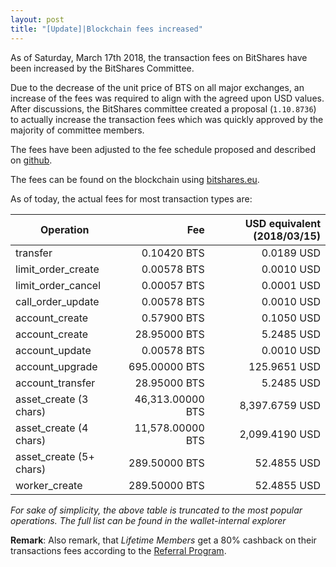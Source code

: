 ```yaml
---
layout: post
title: "[Update]|Blockchain fees increased"
--- 
```


As of Saturday, March 17th 2018, the transaction fees on BitShares have
been increased by the BitShares Committee.

Due to the decrease of the unit price of BTS on all major exchanges, an increase 
of the fees was required to align with the agreed upon USD values.
After discussions, the BitShares committee created a
proposal (`1.10.8736`) to actually increase the transaction
fees which was quickly approved by the majority of committee members.

The fees have been adjusted to the fee schedule proposed and described
on [github](https://raw.githubusercontent.com/BitShares-Committee/Instructions/master/usd-denominated-fees/config.py).

The fees can be found on the blockchain using [bitshares.eu](https://wallet.bitshares.eu/explorer/fees).

As of today, the actual fees for most transaction types are:

| Operation                                 |                      Fee |  USD equivalent (2018/03/15)|
| ----------------------------------------- | ------------------------:| --------------------:|
| transfer                                  |              0.10420 BTS |           0.0189 USD |
| limit_order_create                        |              0.00578 BTS |           0.0010 USD |
| limit_order_cancel                        |              0.00057 BTS |           0.0001 USD |
| call_order_update                         |              0.00578 BTS |           0.0010 USD |
| account_create                            |              0.57900 BTS |           0.1050 USD |
| account_create                            |             28.95000 BTS |           5.2485 USD |
| account_update                            |              0.00578 BTS |           0.0010 USD |
| account_upgrade                           |            695.00000 BTS |         125.9651 USD |
| account_transfer                          |             28.95000 BTS |           5.2485 USD |
| asset_create (3 chars)                    |         46,313.00000 BTS |       8,397.6759 USD |
| asset_create (4 chars)                    |         11,578.00000 BTS |       2,099.4190 USD |
| asset_create (5+ chars)                   |            289.50000 BTS |          52.4855 USD |
| worker_create                             |            289.50000 BTS |          52.4855 USD |

*For sake of simplicity, the above table is truncated to the most popular operations. The full list can be found in the wallet-internal explorer*

**Remark**: Also remark, that *Lifetime Members* get a 80% cashback on
their transactions fees according to the [Referral Program](https://bitshares.org/referral-program/).
